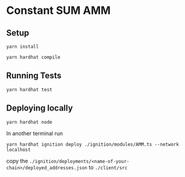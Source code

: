 # Constant SUM AMM
## Setup 
```shell
yarn install
```

```shell
yarn hardhat compile
```
## Running Tests 
```shell
yarn hardhat test
``` 

## Deploying locally
```shell
yarn hardhat node
``` 
In another terminal run
```shell
yarn hardhat ignition deploy ./ignition/modules/AMM.ts --network localhost
```

copy the `./ignition/deployments/<name-of-your-chain>/deployed_addresses.json` to `./client/src` 
